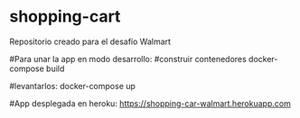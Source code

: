 # shopping-cart
Repositorio creado para el desafío Walmart

#Para unar la app en modo desarrollo:
#construir contenedores
docker-compose build

#levantarlos:
docker-compose up

#App desplegada en heroku:
https://shopping-car-walmart.herokuapp.com
